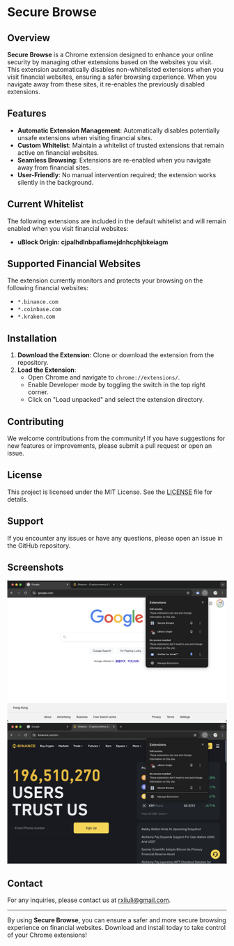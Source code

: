 # Secure Browse

## Overview

**Secure Browse** is a Chrome extension designed to enhance your online security by managing other extensions based on the websites you visit. This extension automatically disables non-whitelisted extensions when you visit financial websites, ensuring a safer browsing experience. When you navigate away from these sites, it re-enables the previously disabled extensions.

## Features

- **Automatic Extension Management**: Automatically disables potentially unsafe extensions when visiting financial sites.
- **Custom Whitelist**: Maintain a whitelist of trusted extensions that remain active on financial websites.
- **Seamless Browsing**: Extensions are re-enabled when you navigate away from financial sites.
- **User-Friendly**: No manual intervention required; the extension works silently in the background.

## Current Whitelist

The following extensions are included in the default whitelist and will remain enabled when you visit financial websites:

- **uBlock Origin: cjpalhdlnbpafiamejdnhcphjbkeiagm**

## Supported Financial Websites

The extension currently monitors and protects your browsing on the following financial websites:

- `*.binance.com`
- `*.coinbase.com`
- `*.kraken.com`

## Installation

1. **Download the Extension**: Clone or download the extension from the repository.
2. **Load the Extension**:
   - Open Chrome and navigate to `chrome://extensions/`.
   - Enable Developer mode by toggling the switch in the top right corner.
   - Click on "Load unpacked" and select the extension directory.

## Contributing

We welcome contributions from the community! If you have suggestions for new features or improvements, please submit a pull request or open an issue.

## License

This project is licensed under the MIT License. See the [LICENSE](./LICENSE) file for details.

## Support

If you encounter any issues or have any questions, please open an issue in the GitHub repository.

## Screenshots

![Screenshot 1](./docs/assets/enable.png)
![Screenshot 2](./docs/assets/disable.png)

## Contact

For any inquiries, please contact us at [rxliuli@gmail.com](mailto:rxliuli@gmail.com).

---

By using **Secure Browse**, you can ensure a safer and more secure browsing experience on financial websites. Download and install today to take control of your Chrome extensions!
